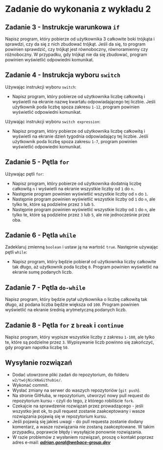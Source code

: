 # Zadanie do wykonania z wykładu 2

## Zadanie 3 - Instrukcje warunkowa `if`

Napisz program, który pobierze od użytkownika 3 całkowite boki trójkąta i sprawdzi, czy da się z nich zbudować trójkąt. Jeśli da się, to program powinien sprawdzić, czy trójkąt jest równoboczny, równoramienny czy różnoboczny. W przypadku, gdy trójkąt nie da się zbudować, program powinien wyświetlić odpowiedni komunikat.

## Zadanie 4 - Instrukcja wyboru `switch`

Używając instrukcji wyboru `switch`:
- Napisz program, który pobierze od użytkownika liczbę całkowitą i wyświetli na ekranie nazwę kwartału odpowiadającego tej liczbie. Jeśli użytkownik poda liczbę spoza zakresu ```1-12```, program powinien wyświetlić odpowiedni komunikat.

Używając instrukcji wyboru `switch expression`:
- Napisz program, który pobierze od użytkownika liczbę całkowitą i wyświetli na ekranie dzień tygodnia odpowiadający tej liczbie. Jeśli użytkownik poda liczbę spoza zakresu ```1-7```, program powinien wyświetlić odpowiedni komunikat.

## Zadanie 5 - Pętla `for`

Używając pętli `for`:

- Napisz program, który pobierze od użytkownika dodatnią liczbę całkowitą ```n``` i wyświetli na ekranie wszystkie liczby od ```1``` do ```n```.
- Następnie program powinien wyświetlić wszystkie liczby od ```n``` do ```1```.
- Następnie program powinien wyświetlić wszystkie liczby od ```1``` do ```n```, ale tylko te, które są podzielne przez ```3``` lub ```5```.
- Następnie program powinien wyświetlić wszystkie liczby od ```1``` do ```n```, ale tylko te, które są podzielne przez ```3``` lub ```5```, ale nie jednocześnie przez oba.

## Zadanie 6 - Pętla `while`

Zadeklaruj zmienną `boolean` i ustaw ją na wartość `true`. Następnie używając pętli `while`:

- Napisz program, który będzie pobierał od użytkownika liczby całkowite tak długo, aż użytkownik poda liczbę ```0```. Program powinien wyświetlić na ekranie sumę podanych liczb.

## Zadanie 7 - Pętla `do-while`

Napisz program, który będzie pytał użytkownika o liczbę całkowitą tak długo, aż podana liczba będzie większa od ```100```. Program powinien wyświetlić na ekranie średnią arytmetyczną podanych liczb.

## Zadanie 8 - Pętla `for` z `break` i `continue`

Napisz program, który wypisze wszystkie liczby z zakresu ```1-100```, ale tylko te, które są podzielne przez ```3```. Wypisywanie liczb powinno się zakończyć, gdy program napotka liczbę ```50```.

## Wysyłanie rozwiązań
- Dodać utowrzone pliki zadań do repozytorium, do folderu ```w2/twójNickNaGithubie/```.
- Wykonać commit.
- Wysłać zmiany na serwer do waszych repozytoriów (```git push```).
- Na stronie GitHuba, w repozytorium, utworzyć nowy pull request do repozytorium kursu - czyli do tego, z którego robiliście ```fork```.
- Czekajcie na sprawdzenie rozwiązań przez prowadzącego - jeśli wszystko jest ok, to pull request zostanie zaakceptowany i wasze rozwiązania pojawią się w repozytorium kursu.
- Jeśli pojawią się jakieś uwagi - do pull requesta zostanie dodany komentarz, a wasze rozwiązania nie zostaną zaakceptowane. W takim przypadku, poprawcie błędy i wysyłajcie ponownie rozwiązania.
- W razie problemów z wysłaniem rozwiązań, proszę o kontakt poprzez adres e-mail: ***adrian.goral@webace-group.dev***
